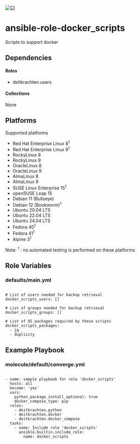 [![CI](https://github.com/de-it-krachten/ansible-role-docker_scripts/workflows/CI/badge.svg?event=push)](https://github.com/de-it-krachten/ansible-role-docker_scripts/actions?query=workflow%3ACI)


# ansible-role-docker_scripts

Scripts to support docker<br> 



## Dependencies

#### Roles
- deitkrachten.users

#### Collections
None

## Platforms

Supported platforms

- Red Hat Enterprise Linux 8<sup>1</sup>
- Red Hat Enterprise Linux 9<sup>1</sup>
- RockyLinux 8
- RockyLinux 9
- OracleLinux 8
- OracleLinux 9
- AlmaLinux 8
- AlmaLinux 9
- SUSE Linux Enterprise 15<sup>1</sup>
- openSUSE Leap 15
- Debian 11 (Bullseye)
- Debian 12 (Bookworm)<sup>1</sup>
- Ubuntu 20.04 LTS
- Ubuntu 22.04 LTS
- Ubuntu 24.04 LTS
- Fedora 40<sup>1</sup>
- Fedora 41<sup>1</sup>
- Alpine 3<sup>1</sup>

Note:
<sup>1</sup> : no automated testing is performed on these platforms

## Role Variables
### defaults/main.yml
<pre><code>
# List of users needed for backup retrieval
docker_scripts_users: []

# List of groups needed for backup retrieval
docker_scripts_groups: []

# List of OS packages required by these scripts
docker_scripts_packages:
  - jq
  - duplicity
</pre></code>




## Example Playbook
### molecule/default/converge.yml
<pre><code>
- name: sample playbook for role 'docker_scripts'
  hosts: all
  become: 'yes'
  vars:
    python_package_install_optional: true
    docker_compose_type: pip
  roles:
    - deitkrachten.python
    - deitkrachten.docker
    - deitkrachten.docker_compose
  tasks:
    - name: Include role 'docker_scripts'
      ansible.builtin.include_role:
        name: docker_scripts
</pre></code>
